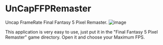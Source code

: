 # UnCapFFPRemaster
Uncap FrameRate Final Fantasy 5 Pixel Remaster.
![image](https://user-images.githubusercontent.com/17991404/141162521-65fc44bc-9318-4bfb-9f09-65dd9ed50b4f.png)


This application is very easy to use, just put it in the "Final Fantasy 5 Pixel Remaster" game directory.
Open it and choose your Maximum FPS.
